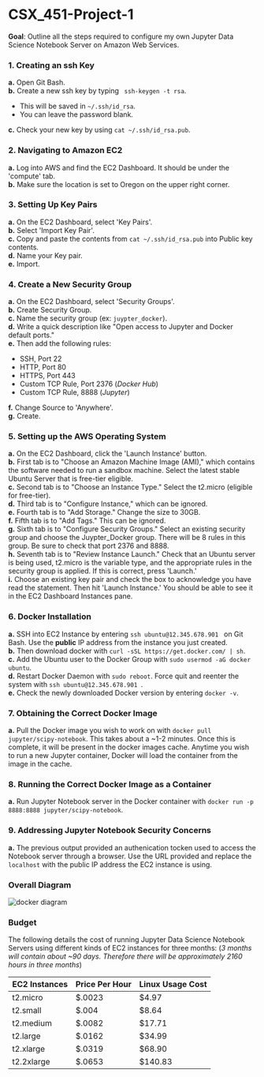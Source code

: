 # CSX_451-Project-1

**Goal**: Outline all the steps required to configure my own Jupyter Data Science Notebook Server on Amazon Web Services. 

### **1. Creating an ssh Key**  
**a.** Open Git Bash.  
**b.** Create a new ssh key by typing ` ssh-keygen -t rsa`.  
- This will be saved in `~/.ssh/id_rsa`.  
- You can leave the password blank.  

**c.** Check your new key by using `cat ~/.ssh/id_rsa.pub`.          

### **2. Navigating to Amazon EC2**  
**a.** Log into AWS and find the EC2 Dashboard. It should be under the 'compute' tab.  
**b.** Make sure the location is set to Oregon on the upper right corner.  

### **3. Setting Up Key Pairs**  
**a.** On the EC2 Dashboard, select 'Key Pairs'.  
**b.** Select 'Import Key Pair'.  
**c.** Copy and paste the contents from `cat ~/.ssh/id_rsa.pub` into Public key contents.   
**d.** Name your Key pair.  
**e.** Import.  

### **4. Create a New Security Group**  
**a.** On the EC2 Dashboard, select 'Security Groups'.  
**b.** Create Security Group.  
**c.** Name the security group (ex: `juypter_docker`).  
**d.** Write a quick description like "Open access to Jupyter and Docker default ports."  
**e.** Then add the following rules:  
- SSH, Port 22  
- HTTP, Port 80  
- HTTPS, Port 443  
- Custom TCP Rule, Port 2376 (*Docker Hub*)
- Custom TCP Rule, 8888 (*Jupyter*)  

**f.** Change Source to 'Anywhere'.  
**g.** Create.  

### **5. Setting up the AWS Operating System**  
**a.** On the EC2 Dashboard, click the 'Launch Instance' button.  
**b.** First tab is to "Choose an Amazon Machine Image (AMI)," which contains the software needed to run a sandbox machine. Select the latest stable Ubuntu Server that is free-tier eligible.  
**c.** Second tab is to "Choose an Instance Type." Select the t2.micro (eligible for free-tier).  
**d.** Third tab is to "Configure Instance," which can be ignored.  
**e.** Fourth tab is to "Add Storage." Change the size to 30GB.  
**f.** Fifth tab is to "Add Tags." This can be ignored.  
**g.** Sixth tab is to "Configure Security Groups." Select an existing security group and choose the Juypter_Docker group. There will be 8 rules in this group. Be sure to check that port 2376 and 8888.  
**h.** Seventh tab is to "Review Instance Launch." Check that an Ubuntu server is being used, t2.micro is the variable type, and the appropriate rules in the security group is applied. If this is correct, press 'Launch.'  
**i.** Choose an existing key pair and check the box to acknowledge you have read the statement. Then hit 'Launch Instance.' You should be able to see it in the EC2 Dashboard Instances pane.  

### **6. Docker Installation**  
**a.** SSH into EC2 Instance by entering `ssh ubuntu@12.345.678.901 ` on Git Bash. Use the **public** IP address from the instance you just created.  
**b.** Then download docker with `curl -sSL https://get.docker.com/ | sh`.  
**c.** Add the Ubuntu user to the Docker Group with `sudo usermod -aG docker ubuntu`.  
**d.** Restart Docker Daemon with `sudo reboot`. Force quit and reenter the system with `ssh ubuntu@12.345.678.901 `.  
**e.** Check the newly downloaded Docker version by entering `docker -v`.  

### **7. Obtaining the Correct Docker Image**  
**a.** Pull the Docker image you wish to work on with `docker pull jupyter/scipy-notebook`. This takes about a ~1-2 minutes. Once this is complete, it will be present in the docker images cache. Anytime you wish to run a new Jupyter container, Docker will load the container from the image in the cache.  
  
### **8. Running the Correct Docker Image as a Container**  
**a.** Run Jupyter Notebook server in the Docker container with `docker run -p 8888:8888 jupyter/scipy-notebook`.

### **9. Addressing Jupyter Notebook Security Concerns**
**a.** The previous output provided an authenication tocken used to access the Notebook server through a browser. Use the URL provided and replace the `localhost` with the public IP address the EC2 instance is using.

### Overall Diagram
![docker diagram](https://user-images.githubusercontent.com/22715593/34930765-0ad4bd6e-f980-11e7-8eb1-f2a895ba9811.JPG)

### Budget  
The following details the cost of running Jupyter Data Science Notebook Servers using different kinds of EC2 instances for three months: (*3 months will contain about ~90 days. Therefore there will be approximately 2160 hours in three months*)  

| EC2 Instances 	| Price Per Hour 	| Linux Usage Cost 	|  
|---------------	|----------------	|------------------	|  
| t2.micro      	| $.0023         	| $4.97            	|  
| t2.small      	| $.004          	| $8.64            	|  
| t2.medium     	| $.0082         	| $17.71           	|  
| t2.large      	| $.0162         	| $34.99           	|  
| t2.xlarge     	| $.0319         	| $68.90           	|  
| t2.2xlarge    	| $.0653         	| $140.83          	|  
